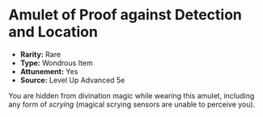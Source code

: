 # Amulet of Proof against Detection and Location

- **Rarity:** Rare
- **Type:** Wondrous Item
- **Attunement:** Yes
- **Source:** Level Up Advanced 5e

You are hidden from divination magic while wearing this amulet, including any form of _scrying_  (magical scrying sensors are unable to perceive you).
